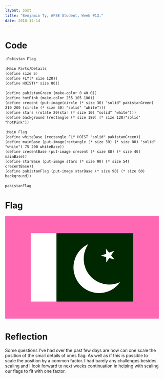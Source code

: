 ```yaml
---
layout: post
title: "Benjamin Ty, AFSE Student, Week #13,"
date: 2018-12-14
---
```


# Code
```
;Pakistan Flag

;Main Parts/Details
(define size 5)
(define FLY(* size 120))
(define HOIST(* size 80))

(define pakistanGreen (make-color 0 40 0))
(define hotPink (make-color 255 105 180))
(define crecent (put-image(circle (* size 30) "solid" pakistanGreen) 210 200 (circle (* size 30) "solid" "white")))
(define stars (rotate 20(star (* size 10) "solid" "white")))
(define background (rectangle (* size 180) (* size 120)"solid" "hotPink"))

;Main Flag
(define whiteBase (rectangle FLY HOIST "solid" pakistanGreen))
(define mainBase (put-image(rectangle (* size 30) (* size 80) "solid" "white") 75 200 whiteBase))
(define crecentBase (put-image crecent (* size 80) (* size 40) mainBase))
(define starBase (put-image stars (* size 90) (* size 54) crecentBase))
(define pakistanFlag (put-image starBase (* size 90) (* size 60) background))

pakistanFlag
```
# Flag
![Flag Screenshot](/images/flag2.png)

# Reflection
Some questions I've had over the past few days are how can one scale the position of the small details of ones flag. As well as if this is possible to scale the position by a common factor. I had barely any challenges besides scaling and I look forward to next weeks continuation in helping with scaling our flags to fit with one factor.
